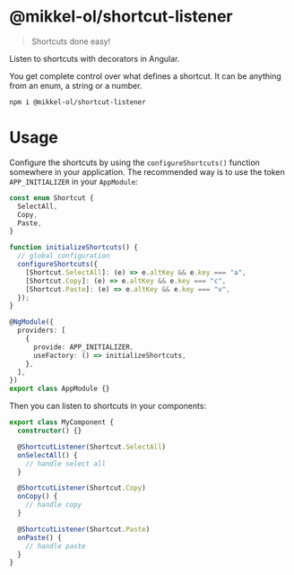 # @mikkel-ol/shortcut-listener

> Shortcuts done easy!

Listen to shortcuts with decorators in Angular.

You get complete control over what defines a shortcut. It can be anything from an enum, a string or a number.

```
npm i @mikkel-ol/shortcut-listener
```

# Usage

Configure the shortcuts by using the `configureShortcuts()` function somewhere in your application. The recommended way is to use the token `APP_INITIALIZER` in your `AppModule`:

```ts
const enum Shortcut {
  SelectAll,
  Copy,
  Paste,
}

function initializeShortcuts() {
  // global configuration
  configureShortcuts({
    [Shortcut.SelectAll]: (e) => e.altKey && e.key === "a",
    [Shortcut.Copy]: (e) => e.altKey && e.key === "c",
    [Shortcut.Paste]: (e) => e.altKey && e.key === "v",
  });
}

@NgModule({
  providers: [
    {
      provide: APP_INITIALIZER,
      useFactory: () => initializeShortcuts,
    },
  ],
})
export class AppModule {}
```

Then you can listen to shortcuts in your components:

```ts
export class MyComponent {
  constructor() {}

  @ShortcutListener(Shortcut.SelectAll)
  onSelectAll() {
    // handle select all
  }

  @ShortcutListener(Shortcut.Copy)
  onCopy() {
    // handle copy
  }

  @ShortcutListener(Shortcut.Paste)
  onPaste() {
    // handle paste
  }
}
```
